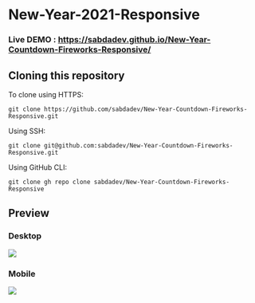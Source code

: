 # New-Year-2021-Responsive
### Live DEMO : https://sabdadev.github.io/New-Year-Countdown-Fireworks-Responsive/

## Cloning this repository

To clone using HTTPS:
```
git clone https://github.com/sabdadev/New-Year-Countdown-Fireworks-Responsive.git
```
Using SSH:
```
git clone git@github.com:sabdadev/New-Year-Countdown-Fireworks-Responsive.git
```
Using GitHub CLI:
```
git clone gh repo clone sabdadev/New-Year-Countdown-Fireworks-Responsive
```
## Preview

### Desktop
<img src="https://github.com/sabdadev/New-Year-Countdown-Fireworks-Responsive/blob/master/Desktop.gif">

### Mobile
<img src="https://github.com/sabdadev/New-Year-Countdown-Fireworks-Responsive/blob/master/mobile.gif">
